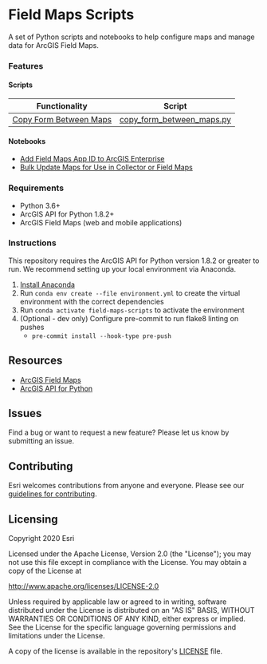 # Field Maps Scripts
A set of Python scripts and notebooks to help configure maps and manage data for ArcGIS Field Maps.

### Features

#### Scripts
| Functionality                                                        | Script                                                                            
|----------------------------------------------------------------------|----------------------------------------------------------------------------------------|
| [Copy Form Between Maps ](readmes/copy_form_between_maps.md)               | [copy_form_between_maps.py](scripts/copy_form_between_maps.py)              |

#### Notebooks
- [Add Field Maps App ID to ArcGIS Enterprise](notebooks/Add%20Field%20Maps%20App%20ID%20to%20ArcGIS%20Enterprise.ipynb)
- [Bulk Update Maps for Use in Collector or Field Maps](notebooks/Bulk%20Update%20Maps%20for%20Use%20in%20Collector%20or%20Field%20Maps.ipynb)

### Requirements
- Python 3.6+
- ArcGIS API for Python 1.8.2+
- ArcGIS Field Maps (web and mobile applications)

### Instructions
This repository requires the ArcGIS API for Python version 1.8.2 or greater to run. We recommend setting up your
local environment via Anaconda.

1. [Install Anaconda](https://developers.arcgis.com/python/guide/install-and-set-up/)
2. Run `conda env create --file environment.yml` to create the virtual environment with the correct dependencies
3. Run `conda activate field-maps-scripts` to activate the environment
4. (Optional - dev only) Configure pre-commit to run flake8 linting on pushes
   * `pre-commit install --hook-type pre-push`

## Resources

 * [ArcGIS Field Maps](https://www.esri.com/arcgis-blog/products/apps/field-mobility/introducing-arcgis-field-maps/)
 * [ArcGIS API for Python](https://developers.arcgis.com/python)


## Issues

Find a bug or want to request a new feature?  Please let us know by submitting an issue.

## Contributing

Esri welcomes contributions from anyone and everyone.
Please see our [guidelines for contributing](https://github.com/esri/contributing).

## Licensing

Copyright 2020 Esri

Licensed under the Apache License, Version 2.0 (the "License");
you may not use this file except in compliance with the License.
You may obtain a copy of the License at

http://www.apache.org/licenses/LICENSE-2.0

Unless required by applicable law or agreed to in writing, software
distributed under the License is distributed on an "AS IS" BASIS,
WITHOUT WARRANTIES OR CONDITIONS OF ANY KIND, either express or implied.
See the License for the specific language governing permissions and
limitations under the License.

A copy of the license is available in the repository's
[LICENSE](LICENSE) file.
